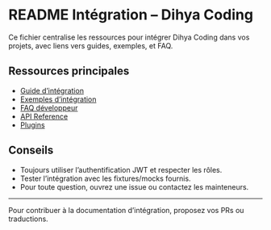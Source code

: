 # README Intégration – Dihya Coding

Ce fichier centralise les ressources pour intégrer Dihya Coding dans vos projets, avec liens vers guides, exemples, et FAQ.

## Ressources principales
- [Guide d’intégration](INTEGRATION_GUIDE.md)
- [Exemples d’intégration](EXAMPLES.md)
- [FAQ développeur](FAQ_DEV.md)
- [API Reference](../API_REFERENCE.md)
- [Plugins](PLUGINS_README.md)

## Conseils
- Toujours utiliser l’authentification JWT et respecter les rôles.
- Tester l’intégration avec les fixtures/mocks fournis.
- Pour toute question, ouvrez une issue ou contactez les mainteneurs.

---

Pour contribuer à la documentation d’intégration, proposez vos PRs ou traductions.
